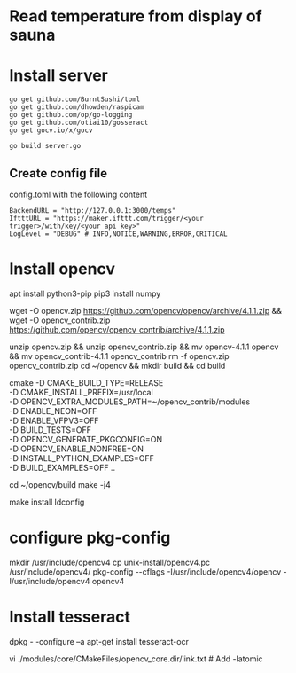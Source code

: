 # Read temperature from display of sauna

# Install server
```
go get github.com/BurntSushi/toml
go get github.com/dhowden/raspicam
go get github.com/op/go-logging
go get github.com/otiai10/gosseract
go get gocv.io/x/gocv

go build server.go
```

## Create config file

config.toml with the following content

```
BackendURL = "http://127.0.0.1:3000/temps"
IftttURL = "https://maker.ifttt.com/trigger/<your trigger>/with/key/<your api key>"
LogLevel = "DEBUG" # INFO,NOTICE,WARNING,ERROR,CRITICAL
```

# Install opencv

apt install python3-pip
pip3 install numpy

wget -O opencv.zip https://github.com/opencv/opencv/archive/4.1.1.zip && wget -O opencv_contrib.zip https://github.com/opencv/opencv_contrib/archive/4.1.1.zip

unzip opencv.zip && unzip opencv_contrib.zip && mv opencv-4.1.1 opencv && mv opencv_contrib-4.1.1 opencv_contrib
rm -f opencv.zip opencv_contrib.zip
cd ~/opencv && mkdir build && cd build

cmake -D CMAKE_BUILD_TYPE=RELEASE \
    -D CMAKE_INSTALL_PREFIX=/usr/local \
    -D OPENCV_EXTRA_MODULES_PATH=~/opencv_contrib/modules \
    -D ENABLE_NEON=OFF \
    -D ENABLE_VFPV3=OFF \
    -D BUILD_TESTS=OFF \
    -D OPENCV_GENERATE_PKGCONFIG=ON \
    -D OPENCV_ENABLE_NONFREE=ON \
    -D INSTALL_PYTHON_EXAMPLES=OFF \
    -D BUILD_EXAMPLES=OFF ..

cd ~/opencv/build
make -j4

make install
ldconfig

# configure pkg-config
mkdir /usr/include/opencv4
cp unix-install/opencv4.pc /usr/include/opencv4/
pkg-config --cflags -I/usr/include/opencv4/opencv -I/usr/include/opencv4 opencv4


# Install tesseract

dpkg - -configure –a
apt-get install tesseract-ocr



vi ./modules/core/CMakeFiles/opencv_core.dir/link.txt # Add -latomic
